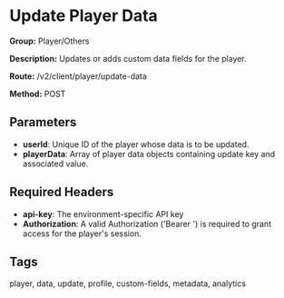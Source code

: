 # Update Player Data

**Group:** Player/Others

**Description:** Updates or adds custom data fields for the player.

**Route:** /v2/client/player/update-data

**Method:** POST

## Parameters

- **userId**: Unique ID of the player whose data is to be updated.
- **playerData**: Array of player data objects containing update key and associated value.

## Required Headers

- **api-key**: The environment-specific API key
- **Authorization**: A valid Authorization ('Bearer <token>') is required to grant access for the player's session.

## Tags

player, data, update, profile, custom-fields, metadata, analytics

